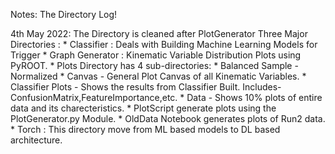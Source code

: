 Notes:
The Directory Log!

4th May 2022:
The Directory is cleaned after PlotGenerator
Three Major Directories : 
    * Classifier : Deals with Building Machine Learning Models for Trigger
    * Graph Generator : Kinematic Variable Distribution Plots using PyROOT.
        * Plots Directory has 4 sub-directories:
            * Balanced Sample - Normalized
            * Canvas - General Plot Canvas of all Kinematic Variables.
            * Classifier Plots - Shows the results from Classifier Built. Includes-ConfusionMatrix,FeatureImportance,etc.
            * Data - Shows 10% plots of entire data and its charecteristics.
        * PlotScript generate plots using the PlotGenerator.py Module.
        * OldData Notebook generates plots of Run2 data.
    * Torch : This directory move from ML based models to DL based architecture.